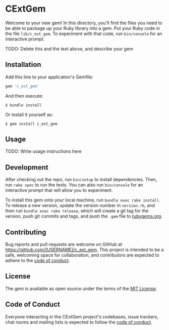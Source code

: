 # CExtGem

Welcome to your new gem! In this directory, you'll find the files you need to be able to package up your Ruby library into a gem. Put your Ruby code in the file `lib/c_ext_gem`. To experiment with that code, run `bin/console` for an interactive prompt.

TODO: Delete this and the text above, and describe your gem

## Installation

Add this line to your application's Gemfile:

```ruby
gem 'c_ext_gem'
```

And then execute:

    $ bundle install

Or install it yourself as:

    $ gem install c_ext_gem

## Usage

TODO: Write usage instructions here

## Development

After checking out the repo, run `bin/setup` to install dependencies. Then, run `rake spec` to run the tests. You can also run `bin/console` for an interactive prompt that will allow you to experiment.

To install this gem onto your local machine, run `bundle exec rake install`. To release a new version, update the version number in `version.rb`, and then run `bundle exec rake release`, which will create a git tag for the version, push git commits and tags, and push the `.gem` file to [rubygems.org](https://rubygems.org).

## Contributing

Bug reports and pull requests are welcome on GitHub at https://github.com/[USERNAME]/c_ext_gem. This project is intended to be a safe, welcoming space for collaboration, and contributors are expected to adhere to the [code of conduct](https://github.com/[USERNAME]/c_ext_gem/blob/master/CODE_OF_CONDUCT.md).


## License

The gem is available as open source under the terms of the [MIT License](https://opensource.org/licenses/MIT).

## Code of Conduct

Everyone interacting in the CExtGem project's codebases, issue trackers, chat rooms and mailing lists is expected to follow the [code of conduct](https://github.com/[USERNAME]/c_ext_gem/blob/master/CODE_OF_CONDUCT.md).
